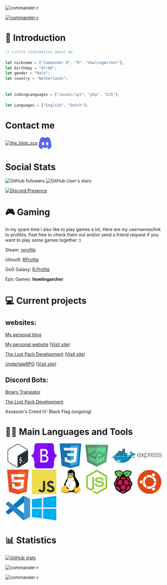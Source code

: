 ![commander-r](https://komarev.com/ghpvc/?username=commander-r&label=Profile%20views&color=0e75b6&style=flat)


[![commander-r](https://github-profile-trophy.vercel.app/?username=commander-r&theme=discord)](https://github.com/ryo-ma/github-profile-trophy)




# 👋 Introduction
```js
// Little information about me

let nickname = ["Commander R", "R", "HowlingArcher"];
let birthday = "07/08";
let gender = "Male";
let country = "Netherlands";


let codingLanguages = ["JavaScript", "php", "EJS"];

let Languages = ["English", "Dutch"];
```

# Contact me

<a href="https://twitter.com/Howling_Archer" target="blank"><img align="center" src="https://raw.githubusercontent.com/rahuldkjain/github-profile-readme-generator/master/src/images/icons/Social/twitter.svg" alt="the_blob_scp" height="30" width="40" /></a>
<a href='https://discord.com/users/271285474516140033' target='_blank'><img align="center" src="icons/discord.svg" alt="commander-r" height="40" width="40"></a>


# Social Stats

![GitHub followers](https://img.shields.io/github/followers/howlingarcher?label=Folowers&style=social)
![GitHub User's stars](https://img.shields.io/github/stars/howlingarcher?label=User%20Stars&style=social)

[![Discord Presence](https://lanyard.cnrad.dev/api/271285474516140033?animated=true)](https://discord.com/users/271285474516140033)

# 🎮 Gaming
In my spare time i also like to play games a lot, Here are my usernames/link to profiles. Feel free to check them out and/or send a friend request if you want to play some games together :)

Steam: [rprofile](https://steamcommunity.com/id/HowlingArcher/)

Ubisoft: [RProfile](https://ubisoftconnect.com/en-US/profile/RProfile/)

GoG Galaxy: [R.Profile](https://www.gog.com/u/R.Profile)

Epic Games: **howlingarcher**

# 💻 Current projects

## websites:

[My personal blog](https://github.com/commander-r/blog.maurowalker.dev)

[My personal website](https://github.com/commander-r/maurowalker.dev) ([Visit site](https://maurowalker.dev))

[The Lost Pack Development](https://github.com/The-Lost-Pack-Development/lost-pack.xyz) ([Visit site](https://www.lost-pack.xyz))

[UndertaleRPG](https://github.com/Undertale-RPG/Undertale-RPG-website) ([Visit site](https://undertalerpg.monster))

## Discord Bots:

[Binary Translator](https://github.com/The-Lost-Pack-Development/Binary-translator)

[The Lost Pack Development](https://github.com/The-Lost-Pack-Development/Lost-Pack-Discord-Bot)

Assassin's Creed IV: Black Flag (ongoing)



# 🧑‍💻 Main Languages and Tools

[![bash](icons/bash.svg)](https://www.gnu.org/software/bash/)
[![bootstrap](icons/bootstrap.svg)](https://getbootstrap.com)
[![css](icons/css.svg)](https://www.w3schools.com/css/)
[![devicon](icons/devicon.svg)](https://devicon.dev)
[![docker](icons/docker.svg)](https://www.docker.com/)
[![express](icons/express.svg)](https://expressjs.com)
[![html](icons/html.svg)](https://www.w3.org/html/)
[![javascript](icons/javascript.svg)](https://developer.mozilla.org/en-US/docs/Web/JavaScript)
[![linux](icons/linux.svg)](https://www.linux.org/)
[![nodejs](icons/nodejs.svg)](https://nodejs.org)
[![raspberrypi](icons/raspberrypi.svg)](https://raspberrypi.org)
[![ubuntu](icons/ubuntu.svg)](https://www.ubuntu.org)
[![vscode](icons/vscode.svg)](https://code.visualstudio.com/)
[![windows](icons/windows.svg)](https://www.microsoft.com/en-us/windows)






# 📊 Statistics

[![GitHub stats](https://github-readme-stats.vercel.app/api?username=commander-r&theme=tokyonight&show_icons=true&include_all_commits=true&count_private=true)](https://github.com/commander-r)

![commander-r](https://github-readme-stats.vercel.app/api/top-langs?username=commander-r&show_icons=true&locale=en&layout=compact&theme=tokyonight)

![commander-r](https://github-readme-streak-stats.herokuapp.com/?user=commander-r&theme=tokyonight)
